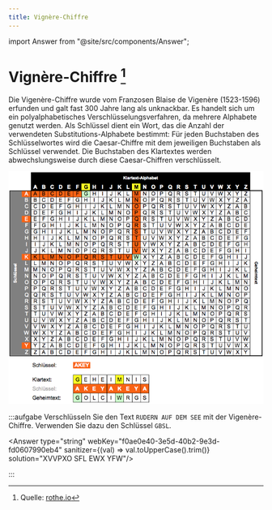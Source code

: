 ```yaml
---
title: Vignère-Chiffre
---
```


import Answer from "@site/src/components/Answer";


# Vignère-Chiffre [^1]

Die Vigenère-Chiffre wurde vom Franzosen Blaise de Vigenère (1523-1596) erfunden und galt fast 300 Jahre lang als unknackbar. Es handelt sich um ein polyalphabetisches Verschlüsselungsverfahren, da mehrere Alphabete genutzt werden. Als Schlüssel dient ein Wort, das die Anzahl der verwendeten Substitutions-Alphabete bestimmt: Für jeden Buchstaben des Schlüsselwortes wird die Caesar-Chiffre mit dem jeweiligen Buchstaben als Schlüssel verwendet. Die Buchstaben des Klartextes werden abwechslungsweise durch diese Caesar-Chiffren verschlüsselt.

![Vignère-Verschlüsselung](images/vignere.png)

:::aufgabe
Verschlüsseln Sie den Text `RUDERN AUF DEM SEE` mit der Vigenère-Chiffre. Verwenden Sie dazu den Schlüssel `GBSL`.

<Answer type="string" webKey="f0ae0e40-3e5d-40b2-9e3d-fd0607990eb4" sanitizer={(val) => val.toUpperCase().trim()} solution="XVVPXO SFL EWX YFW"/>

:::

[^1]: Quelle: [rothe.io](https://rothe.io/?b=crypto&p=254616)